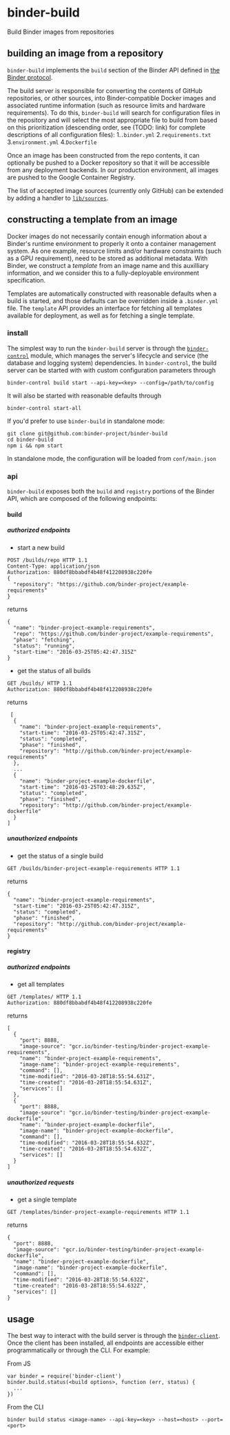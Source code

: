 # binder-build
Build Binder images from repositories

## building an image from a repository

`binder-build` implements the `build` section of the Binder API defined in [the Binder
protocol](http://github.com/binder-project/binder-protocol/blob/master/index.js).

The build server is responsible for converting the contents of GitHub repositories, or other
sources, into Binder-compatible Docker images and associated runtime information (such as resource
limits and hardware requirements). To do this, `binder-build` will search for configuration files in
the repository and will select the most appropriate file to build from based on this prioritization
(descending order, see (TODO: link) for complete descriptions of all configuration files):
 1.`.binder.yml`
 2.`requirements.txt`
 3.`environment.yml`
 4.`Dockerfile`

Once an image has been constructed from the repo contents, it can optionally be pushed to a Docker
repository so that it will be accessible from any deployment backends. In our production
environment, all images are pushed to the Google Container Registry.

The list of accepted image sources (currently only GitHub) can be extended by adding a handler to
[`lib/sources`](lib/sources).

## constructing a template from an image

Docker images do not necessarily contain enough information about a Binder's runtime environment
to properly it onto a container management system. As one example, resource limits and/or hardware
constraints (such as a GPU requirement), need to be stored as additional metadata. With Binder,
we construct a *template* from an image name and this auxilliary information, and we consider this to
a fully-deployable environment specification.

Templates are automatically constructed with reasonable defaults when a build is started, and those
defaults can be overridden inside a `.binder.yml` file. The `template` API provides an interface for
fetching all templates available for deployment, as well as for fetching a single template.

### install

The simplest way to run the `binder-build` server is through the
[`binder-control`](https://github.com/binder-project/binder-control) module, which
manages the server's lifecycle and service (the database and logging system) dependencies. In
`binder-control`, the build server can be started with with custom configuration parameters through
```
binder-control build start --api-key=<key> --config=/path/to/config
```

It will also be started with reasonable defaults through
```
binder-control start-all
```

If you'd prefer to use `binder-build` in standalone mode:
```
git clone git@github.com:binder-project/binder-build
cd binder-build
npm i && npm start
```

In standalone mode, the configuration will be loaded from `conf/main.json`

### api

`binder-build` exposes both the `build` and `registry` portions of the Binder API, which are
composed of the following endpoints:

#### build

##### authorized endpoints

- start a new build
```
POST /builds/repo HTTP 1.1
Content-Type: application/json
Authorization: 880df8bbabdf4b48f412208938c220fe
{
  "repository": "https://github.com/binder-project/example-requirements"
}

```
returns
```
{
  "name": "binder-project-example-requirements",
  "repo": "https://github.com/binder-project/example-requirements",
  "phase": "fetching",
  "status": "running",
  "start-time": "2016-03-25T05:42:47.315Z"
}
```

- get the status of all builds
```
GET /builds/ HTTP 1.1
Authorization: 880df8bbabdf4b48f412208938c220fe
```
returns
```
 [
  {
    "name": "binder-project-example-requirements",
    "start-time": "2016-03-25T05:42:47.315Z",
    "status": "completed",
    "phase": "finished",
    "repository": "http://github.com/binder-project/example-requirements"
  },
  ...
  {
    "name": "binder-project-example-dockerfile",
    "start-time": "2016-03-25T03:48:29.635Z",
    "status": "completed",
    "phase": "finished",
    "repository": "http://github.com/binder-project/example-dockerfile"
  }
]
```

##### unauthorized endpoints

- get the status of a single build
```
GET /builds/binder-project-example-requirements HTTP 1.1
```
returns
```
{
  "name": "binder-project-example-requirements",
  "start-time": "2016-03-25T05:42:47.315Z",
  "status": "completed",
  "phase": "finished",
  "repository": "http://github.com/binder-project/example-requirements"
}
```

#### registry

##### authorized endpoints

- get all templates
```
GET /templates/ HTTP 1.1
Authorization: 880df8bbabdf4b48f412208938c220fe
```
returns
```
[
  {
    "port": 8888,
    "image-source": "gcr.io/binder-testing/binder-project-example-requirements",
    "name": "binder-project-example-requirements",
    "image-name": "binder-project-example-requirements",
    "command": [],
    "time-modified": "2016-03-28T18:55:54.631Z",
    "time-created": "2016-03-28T18:55:54.631Z",
    "services": []
  },
  {
    "port": 8888,
    "image-source": "gcr.io/binder-testing/binder-project-example-dockerfile",
    "name": "binder-project-example-dockerfile",
    "image-name": "binder-project-example-dockerfile",
    "command": [],
    "time-modified": "2016-03-28T18:55:54.632Z",
    "time-created": "2016-03-28T18:55:54.632Z",
    "services": []
  }
]
```

##### unauthorized requests

- get a single template
```
GET /templates/binder-project-example-requirements HTTP 1.1
```
returns
```
{
  "port": 8888,
  "image-source": "gcr.io/binder-testing/binder-project-example-dockerfile",
  "name": "binder-project-example-dockerfile",
  "image-name": "binder-project-example-dockerfile",
  "command": [],
  "time-modified": "2016-03-28T18:55:54.632Z",
  "time-created": "2016-03-28T18:55:54.632Z",
  "services": []
}
```

## usage

The best way to interact with the build server is through the
[`binder-client`](http://github.com/binder-project/binder-client). Once the client has been
installed, all endpoints are accessible either programmatically or through the CLI. For example:

From JS
```
var binder = require('binder-client')
binder.build.status(<build options>, function (err, status) {
  ...
})
```

From the CLI
```
binder build status <image-name> --api-key=<key> --host=<host> --port=<port>
```
